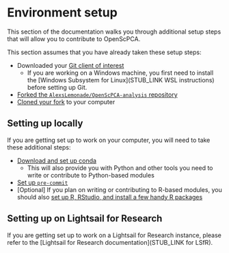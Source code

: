 # Environment setup

This section of the documentation walks you through additional setup steps that will allow you to contribute to OpenScPCA.

This section assumes that you have already taken these setup steps:

- Downloaded your [Git client of interest](../install-a-github-client.md)
    - If you are working on a Windows machine, you first need to install the [Windows Subsystem for Linux](STUB_LINK WSL instructions) before setting up Git.
- [Forked the `AlexsLemonade/OpenScPCA-analysis` repository](../fork-the-repo.md)
- [Cloned your fork](../clone-the-repo.md) to your computer

## Setting up locally

If you are getting set up to work on your computer, you will need to take these additional steps:

- [Download and set up conda](./setup-conda.md)
    - This will also provide you with Python and other tools you need to write or contribute to Python-based modules
- [Set up `pre-commit`](./setup-precommit.md)
- [Optional] If you plan on writing or contributing to R-based modules, you should also [set up R, RStudio, and install a few handy R packages](./install-r-rstudio.md)

## Setting up on Lightsail for Research

If you are getting set up to work on a Lightsail for Research instance, please refer to the [Lightsail for Research documentation](STUB_LINK for LSfR).
